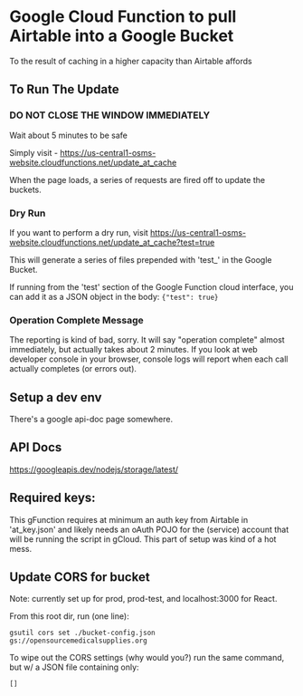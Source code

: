 # Google Cloud Function to pull Airtable into a Google Bucket
To the result of caching in a higher capacity than Airtable affords

## To Run The Update
### DO NOT CLOSE THE WINDOW IMMEDIATELY
Wait about 5 minutes to be safe

Simply visit - https://us-central1-osms-website.cloudfunctions.net/update_at_cache

When the page loads, a series of requests are fired off to update the buckets.

### Dry Run
If you want to perform a dry run, visit 
https://us-central1-osms-website.cloudfunctions.net/update_at_cache?test=true

This will generate a series of files prepended with 'test_' in the Google Bucket.

If running from the 'test' section of the Google Function cloud interface, you can add it as a JSON object in the body: `{"test": true}`

### Operation Complete Message
The reporting is kind of bad, sorry. It will say "operation complete" almost immediately, but actually takes about 2 minutes. If you look at web developer console in your browser, console logs will report when each call actually completes (or errors out).

## Setup a dev env
There's a google api-doc page somewhere.

## API Docs
https://googleapis.dev/nodejs/storage/latest/

## Required keys:
This gFunction requires at minimum an auth key from Airtable in 'at_key.json' and likely needs an oAuth POJO for the (service) account that will be running the script in gCloud. This part of setup was kind of a hot mess.

## Update CORS for bucket
Note: currently set up for prod, prod-test, and localhost:3000 for React.

From this root dir, run (one line):
```
gsutil cors set ./bucket-config.json gs://opensourcemedicalsupplies.org
```

To wipe out the CORS settings (why would you?) run the same command, but w/ a JSON file containing only:
```
[]
```